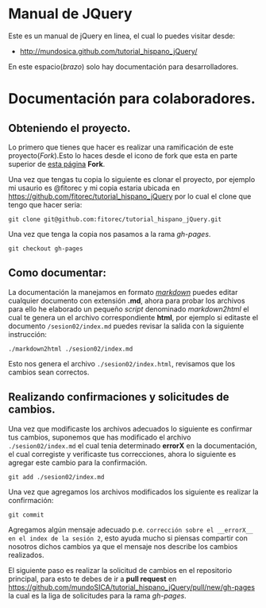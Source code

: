Manual de JQuery
==========================================================================================

Este es un manual de jQuery en linea, el cual lo puedes visitar desde:

- <http://mundosica.github.com/tutorial_hispano_jQuery/>

En este espacio(_brazo_) solo hay documentación para desarrolladores.

Documentación para colaboradores.
==========================================================================================

## Obteniendo el proyecto.

Lo primero que tienes que hacer es realizar una ramificación de este proyecto(_Fork_).Esto lo haces desde el icono de fork que esta en parte superior de [esta página](https://github.com/mundoSICA/tutorial_hispano_jQuery) **Fork**.

Una vez que tengas tu copia lo siguiente es clonar el proyecto, por ejemplo mi usaurio es @fitorec y mi copia estaria ubicada en <https://github.com/fitorec/tutorial_hispano_jQuery> por lo cual el clone que tengo que hacer seria:

	git clone git@github.com:fitorec/tutorial_hispano_jQuery.git


Una vez que tenga la copia nos pasamos a la rama _gh-pages_.

	git checkout gh-pages

## Como documentar:

La documentación la manejamos en formato [_markdown_](http://daringfireball.net/projects/markdown/syntax) puedes editar cualquier documento con extensión __.md__, ahora para probar los archivos para ello he elaborado un pequeño _script_ denominado _markdown2html_ el cual te genera un el archivo correspondiente __html__, por ejemplo si editaste el documento `/sesion02/index.md` puedes revisar la salida con la siguiente instrucción:

	./markdown2html ./sesion02/index.md

Esto nos genera  el archivo `./sesion02/index.html`, revisamos que los cambios sean correctos.

## Realizando confirmaciones y solicitudes de cambios.

Una vez que modificaste los archivos adecuados lo siguiente es confirmar tus cambios, suponemos que has modificado el archivo `./sesion02/index.md` el cual tenia determinado __errorX__ en la documentación, el cual corregiste y verificaste tus correcciones, ahora lo siguiente es agregar este cambio para la confirmación.

	git add ./sesion02/index.md

Una vez que agregamos los archivos modificados los siguiente es realizar la confirmación:

	git commit

Agregamos algún mensaje adecuado p.e. `corrección sobre el __errorX__ en el index de la sesión 2`, esto ayuda mucho si piensas compartir con nosotros dichos cambios ya que el mensaje nos describe los cambios realizados.


El siguiente paso es realizar la solicitud de cambios en el repositorio principal, para esto te debes de ir a __pull request__ en <https://github.com/mundoSICA/tutorial_hispano_jQuery/pull/new/gh-pages> la cual es la liga de solicitudes para la rama _gh-pages_.

